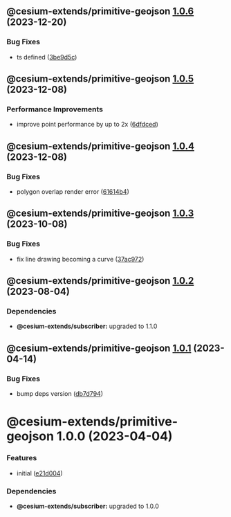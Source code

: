## @cesium-extends/primitive-geojson [1.0.6](https://github.com/hongfaqiu/cesium-extends/compare/@cesium-extends/primitive-geojson@1.0.5...@cesium-extends/primitive-geojson@1.0.6) (2023-12-20)


### Bug Fixes

* ts defined ([3be9d5c](https://github.com/hongfaqiu/cesium-extends/commit/3be9d5c8fa6eba8be6f689a0d656c36d9d61e7d0))

## @cesium-extends/primitive-geojson [1.0.5](https://github.com/hongfaqiu/cesium-extends/compare/@cesium-extends/primitive-geojson@1.0.4...@cesium-extends/primitive-geojson@1.0.5) (2023-12-08)


### Performance Improvements

* improve point performance by up to 2x ([6dfdced](https://github.com/hongfaqiu/cesium-extends/commit/6dfdced411cdb8089a4a4c62c1807f22aec78e49))

## @cesium-extends/primitive-geojson [1.0.4](https://github.com/hongfaqiu/cesium-extends/compare/@cesium-extends/primitive-geojson@1.0.3...@cesium-extends/primitive-geojson@1.0.4) (2023-12-08)


### Bug Fixes

* polygon overlap render error ([61614b4](https://github.com/hongfaqiu/cesium-extends/commit/61614b47dc1eb8d383041ab9ddac95d4e746d01a))

## @cesium-extends/primitive-geojson [1.0.3](https://github.com/hongfaqiu/cesium-extends/compare/@cesium-extends/primitive-geojson@1.0.2...@cesium-extends/primitive-geojson@1.0.3) (2023-10-08)


### Bug Fixes

* fix line drawing becoming a curve ([37ac972](https://github.com/hongfaqiu/cesium-extends/commit/37ac972add184f9c0ea8edd85c8b15dbf2dbae6e))

## @cesium-extends/primitive-geojson [1.0.2](https://github.com/hongfaqiu/cesium-extends/compare/@cesium-extends/primitive-geojson@1.0.1...@cesium-extends/primitive-geojson@1.0.2) (2023-08-04)





### Dependencies

* **@cesium-extends/subscriber:** upgraded to 1.1.0

## @cesium-extends/primitive-geojson [1.0.1](https://github.com/hongfaqiu/cesium-extends/compare/@cesium-extends/primitive-geojson@1.0.0...@cesium-extends/primitive-geojson@1.0.1) (2023-04-14)


### Bug Fixes

* bump deps version ([db7d794](https://github.com/hongfaqiu/cesium-extends/commit/db7d7947d13e82b85387a6c72b6a8c095aca62ec))

# @cesium-extends/primitive-geojson 1.0.0 (2023-04-04)


### Features

* initial ([e21d004](https://github.com/hongfaqiu/cesium-extends/commit/e21d00448ca613d6b168e59368fae4ba815950d3))





### Dependencies

* **@cesium-extends/subscriber:** upgraded to 1.0.0
